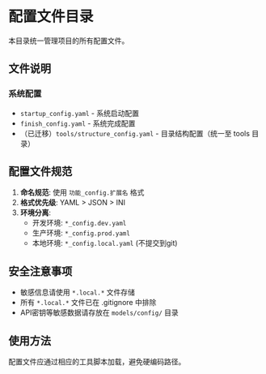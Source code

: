 # 配置文件目录

本目录统一管理项目的所有配置文件。

## 文件说明

### 系统配置
- `startup_config.yaml` - 系统启动配置
- `finish_config.yaml` - 系统完成配置  
- （已迁移）`tools/structure_config.yaml` - 目录结构配置（统一至 tools 目录）

## 配置文件规范

1. **命名规范**: 使用 `功能_config.扩展名` 格式
2. **格式优先级**: YAML > JSON > INI
3. **环境分离**: 
   - 开发环境: `*_config.dev.yaml`
   - 生产环境: `*_config.prod.yaml`
   - 本地环境: `*_config.local.yaml` (不提交到git)

## 安全注意事项

- 敏感信息请使用 `*.local.*` 文件存储
- 所有 `*.local.*` 文件已在 .gitignore 中排除
- API密钥等敏感数据请存放在 `models/config/` 目录

## 使用方法

配置文件应通过相应的工具脚本加载，避免硬编码路径。